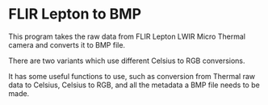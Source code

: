# FLIR Lepton to BMP

This program takes the raw data from FLIR Lepton LWIR Micro Thermal camera and converts it to BMP file. 

There are two variants which use different Celsius to RGB conversions.

It has some useful functions to use, such as conversion from Thermal raw data to Celsius, Celsius to RGB, and all the metadata a BMP file needs to be made.

